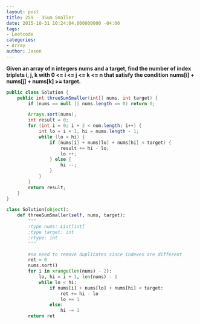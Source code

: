 ```yaml
---
layout: post
title: 259 - 3Sum Smaller
date: 2015-10-31 10:24:04.000000000 -04:00
tags:
- Leetcode
categories:
- Array
author: Jason
---
```

**Given an array of n integers nums and a target, find the number of index triplets i, j, k with 0 <= i <= j <= k <= n that satisfy the condition nums[i] + nums[j] + nums[k] >= target.**


``` java
public class Solution {
    public int threeSumSmaller(int[] nums, int target) {
        if (nums == null || nums.length == 0) return 0;

        Arrays.sort(nums);
        int result = 0;
        for (int i = 0; i + 2 < num.length; i++) {
            int lo = i + 1, hi = nums.length - 1;
            while (lo < hi) {
                if (nums[i] + nums[lo] + nums[hi] < target) {
                    result += hi - lo;
                    lo ++;
                } else {
                    hi --;
                }
            }
        }
        return result;
    }
}
```

``` python
class Solution(object):
    def threeSumSmaller(self, nums, target):
        """
        :type nums: List[int]
        :type target: int
        :rtype: int
        """

        #no need to remove duplicates since indexes are different
        ret = 0
        nums.sort()
        for i in xrange(len(nums) - 2):
            lo, hi = i + 1, len(nums) - 1
            while lo < hi:
                if nums[i] + nums[lo] + nums[hi] < target:
                    ret += hi - lo
                    lo += 1
                else:
                    hi -= 1
        return ret
```
